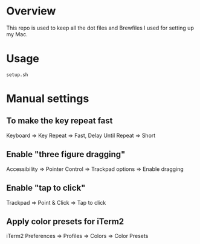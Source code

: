 # Overview

This repo is used to keep all the dot files and Brewfiles I used for setting up my Mac.

# Usage
```
setup.sh
```

# Manual settings
## To make the key repeat fast
Keyboard => Key Repeat => Fast, Delay Until Repeat => Short
## Enable "three figure dragging"
Accessibility => Pointer Control => Trackpad options => Enable dragging
## Enable "tap to click"
Trackpad => Point & Click => Tap to click
## Apply color presets for iTerm2
iTerm2 Preferences => Profiles => Colors => Color Presets
